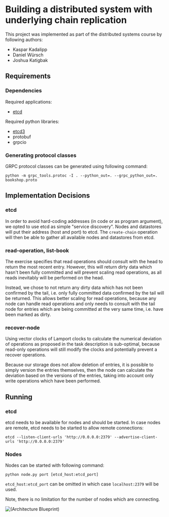 # Building a distributed system with underlying chain replication

This project was implemented as part of the distributed systems course by following authors:
- Kaspar Kadalipp
- Daniel Würsch
- Joshua Katigbak

## Requirements

### Dependencies

Required applications:
* [etcd](https://etcd.io/)

Required python libraries:
* [etcd3](https://pypi.org/project/etcd3/)
* protobuf
* grpcio


### Generating protocol classes

GRPC protocol classes can be generated using following command:

```
python -m grpc_tools.protoc -I . --python_out=. --grpc_python_out=. bookshop.proto
```

## Implementation Decisions

### etcd

In order to avoid hard-coding addresses (in code or as program argument), we opted to use etcd as simple "service discovery". Nodes and datastores will put their address (host and port) to etcd. The `create-chain` operation will then be able to gather all available nodes and datastores from etcd.

### read-operation, list-book

The exercise specifies that read operations should consult with the head to return the most recent entry. However, this will return dirty data which hasn't been fully committed and will prevent scaling read operations, as all reads inevitably will be performed on the head.

Instead, we chose to not return any dirty data which has not been confirmed by the tail, i.e. only fully committed data confirmed by the tail will be returned. This allows better scaling for read operations, because any node can handle read operations and only needs to consult with the tail node for entries which are being committed at the very same time, i.e. have been marked as dirty.

### recover-node
Using vector clocks of Lamport clocks to calculate the numerical deviation of operations as proposed in the task description is sub-optimal, because read-only operations will still modify the clocks and potentially prevent a recover operations.

Because our storage does not allow deletion of entries, it is possible to simply version the entries themselves, then the node can calculate the deviation based on the versions of the entries, taking into account only write operations which have been performed.

## Running

### etcd

etcd needs to be available for nodes and should be started. In case nodes are remote, etcd needs to be started to allow remote connections:

```
etcd --listen-client-urls 'http://0.0.0.0:2379' --advertise-client-urls 'http://0.0.0.0:2379'
```

### Nodes

Nodes can be started with following command:

```
python node.py port [etcd_host:etcd_port]
```

`etcd_host:etcd_port` can be omitted in which case `localhost:2379` will be used.

Note, there is no limitation for the number of nodes which are connecting.


![(Architecture Blueprint](https://imgur.com/a/MelxP0n))
